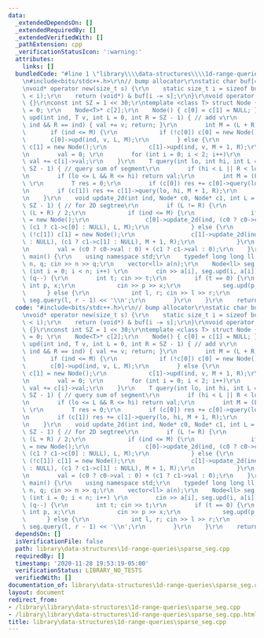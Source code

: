 ```yaml
---
data:
  _extendedDependsOn: []
  _extendedRequiredBy: []
  _extendedVerifiedWith: []
  _pathExtension: cpp
  _verificationStatusIcon: ':warning:'
  attributes:
    links: []
  bundledCode: "#line 1 \"library\\\\data-structures\\\\1d-range-queries\\\\sparse_seg.cpp\"\
    \n#include<bits/stdc++.h>\r\n// bump allocator\r\nstatic char buf[450 << 20];\r\
    \nvoid* operator new(size_t s) {\r\n    static size_t i = sizeof buf;\r\n    assert(s\
    \ < i);\r\n    return (void*) & buf[i -= s];\r\n}\r\nvoid operator delete(void*)\
    \ {}\r\nconst int SZ = 1 << 30;\r\ntemplate <class T> struct Node {\r\n    T val\
    \ = 0; \r\n    Node<T>* c[2];\r\n    Node() { c[0] = c[1] = NULL; }\r\n    void\
    \ upd(int ind, T v, int L = 0, int R = SZ - 1) { // add v\r\n        if (L ==\
    \ ind && R == ind) { val += v; return; }\r\n        int M = (L + R) / 2;\r\n \
    \       if (ind <= M) {\r\n            if (!c[0]) c[0] = new Node();\r\n     \
    \       c[0]->upd(ind, v, L, M);\r\n        } else {\r\n            if (!c[1])\
    \ c[1] = new Node();\r\n            c[1]->upd(ind, v, M + 1, R);\r\n        }\r\
    \n        val = 0; \r\n        for (int i = 0; i < 2; i++)\r\n            if (c[i])\
    \ val += c[i]->val;\r\n    }\r\n    T query(int lo, int hi, int L = 0, int R =\
    \ SZ - 1) { // query sum of segment\r\n        if (hi < L || R < lo) return 0;\r\
    \n        if (lo <= L && R <= hi) return val;\r\n        int M = (L + R) / 2;\
    \ \r\n        T res = 0;\r\n        if (c[0]) res += c[0]->query(lo, hi, L, M);\r\
    \n        if (c[1]) res += c[1]->query(lo, hi, M + 1, R);\r\n        return res;\r\
    \n    }\r\n    void update_2d(int ind, Node* c0, Node* c1, int L = 0, int R =\
    \ SZ - 1) { // for 2D segtree\r\n        if (L != R) {\r\n            int M =\
    \ (L + R) / 2;\r\n            if (ind <= M) {\r\n                if (!c[0]) c[0]\
    \ = new Node();\r\n                c[0]->update_2d(ind, (c0 ? c0->c[0] : NULL),\
    \ (c1 ? c1->c[0] : NULL), L, M);\r\n            } else {\r\n                if\
    \ (!c[1]) c[1] = new Node();\r\n                c[1]->update_2d(ind, (c0 ? c0->c[1]\
    \ : NULL), (c1 ? c1->c[1] : NULL), M + 1, R);\r\n            }\r\n        } \r\
    \n        val = (c0 ? c0->val : 0) + (c1 ? c1->val : 0);\r\n    }\r\n};\r\nint\
    \ main() {\r\n    using namespace std;\r\n    typedef long long ll;\r\n    int\
    \ n, q; cin >> n >> q;\r\n    vector<ll> a(n);\r\n    Node<ll> seg;\r\n    for\
    \ (int i = 0; i < n; i++) \r\n        cin >> a[i], seg.upd(i, a[i]);\r\n    while\
    \ (q--) {\r\n        int t; cin >> t;\r\n        if (t == 0) {\r\n           \
    \ int p, x;\r\n            cin >> p >> x;\r\n            seg.upd(p, x);\r\n  \
    \      } else {\r\n            int l, r; cin >> l >> r;\r\n            cout <<\
    \ seg.query(l, r - 1) << '\\n';\r\n        }\r\n    }\r\n    return 0;\r\n}\n"
  code: "#include<bits/stdc++.h>\r\n// bump allocator\r\nstatic char buf[450 << 20];\r\
    \nvoid* operator new(size_t s) {\r\n    static size_t i = sizeof buf;\r\n    assert(s\
    \ < i);\r\n    return (void*) & buf[i -= s];\r\n}\r\nvoid operator delete(void*)\
    \ {}\r\nconst int SZ = 1 << 30;\r\ntemplate <class T> struct Node {\r\n    T val\
    \ = 0; \r\n    Node<T>* c[2];\r\n    Node() { c[0] = c[1] = NULL; }\r\n    void\
    \ upd(int ind, T v, int L = 0, int R = SZ - 1) { // add v\r\n        if (L ==\
    \ ind && R == ind) { val += v; return; }\r\n        int M = (L + R) / 2;\r\n \
    \       if (ind <= M) {\r\n            if (!c[0]) c[0] = new Node();\r\n     \
    \       c[0]->upd(ind, v, L, M);\r\n        } else {\r\n            if (!c[1])\
    \ c[1] = new Node();\r\n            c[1]->upd(ind, v, M + 1, R);\r\n        }\r\
    \n        val = 0; \r\n        for (int i = 0; i < 2; i++)\r\n            if (c[i])\
    \ val += c[i]->val;\r\n    }\r\n    T query(int lo, int hi, int L = 0, int R =\
    \ SZ - 1) { // query sum of segment\r\n        if (hi < L || R < lo) return 0;\r\
    \n        if (lo <= L && R <= hi) return val;\r\n        int M = (L + R) / 2;\
    \ \r\n        T res = 0;\r\n        if (c[0]) res += c[0]->query(lo, hi, L, M);\r\
    \n        if (c[1]) res += c[1]->query(lo, hi, M + 1, R);\r\n        return res;\r\
    \n    }\r\n    void update_2d(int ind, Node* c0, Node* c1, int L = 0, int R =\
    \ SZ - 1) { // for 2D segtree\r\n        if (L != R) {\r\n            int M =\
    \ (L + R) / 2;\r\n            if (ind <= M) {\r\n                if (!c[0]) c[0]\
    \ = new Node();\r\n                c[0]->update_2d(ind, (c0 ? c0->c[0] : NULL),\
    \ (c1 ? c1->c[0] : NULL), L, M);\r\n            } else {\r\n                if\
    \ (!c[1]) c[1] = new Node();\r\n                c[1]->update_2d(ind, (c0 ? c0->c[1]\
    \ : NULL), (c1 ? c1->c[1] : NULL), M + 1, R);\r\n            }\r\n        } \r\
    \n        val = (c0 ? c0->val : 0) + (c1 ? c1->val : 0);\r\n    }\r\n};\r\nint\
    \ main() {\r\n    using namespace std;\r\n    typedef long long ll;\r\n    int\
    \ n, q; cin >> n >> q;\r\n    vector<ll> a(n);\r\n    Node<ll> seg;\r\n    for\
    \ (int i = 0; i < n; i++) \r\n        cin >> a[i], seg.upd(i, a[i]);\r\n    while\
    \ (q--) {\r\n        int t; cin >> t;\r\n        if (t == 0) {\r\n           \
    \ int p, x;\r\n            cin >> p >> x;\r\n            seg.upd(p, x);\r\n  \
    \      } else {\r\n            int l, r; cin >> l >> r;\r\n            cout <<\
    \ seg.query(l, r - 1) << '\\n';\r\n        }\r\n    }\r\n    return 0;\r\n}"
  dependsOn: []
  isVerificationFile: false
  path: library\data-structures\1d-range-queries\sparse_seg.cpp
  requiredBy: []
  timestamp: '2020-11-28 19:53:19-05:00'
  verificationStatus: LIBRARY_NO_TESTS
  verifiedWith: []
documentation_of: library\data-structures\1d-range-queries\sparse_seg.cpp
layout: document
redirect_from:
- /library\library\data-structures\1d-range-queries\sparse_seg.cpp
- /library\library\data-structures\1d-range-queries\sparse_seg.cpp.html
title: library\data-structures\1d-range-queries\sparse_seg.cpp
---
```

